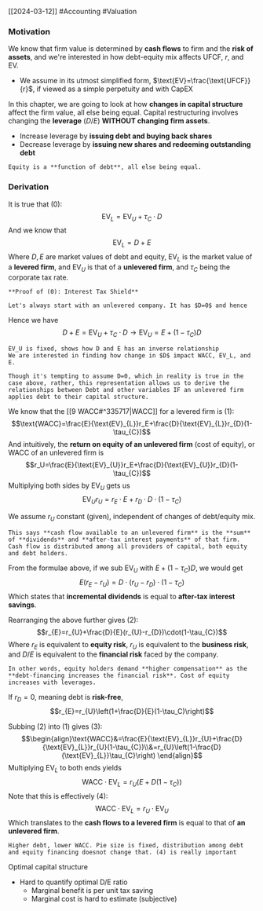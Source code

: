 [[2024-03-12]] #Accounting #Valuation 

### Motivation 
We know that firm value is determined by **cash flows** to firm and the **risk of assets**, and we're interested in how debt-equity mix affects $\text{UFCF}$, $r$, and $\text{EV}$.
- We assume in its utmost simplified form, $\text{EV}=\frac{\text{UFCF}}{r}$, if viewed as a simple perpetuity and with CapEX

In this chapter, we are going to look at how **changes in capital structure** affect the firm value, all else being equal. Capital restructuring involves changing the **leverage** $(D/E)$ **WITHOUT changing firm assets**.
- Increase leverage by **issuing debt and buying back shares**
- Decrease leverage by **issuing new shares and redeeming outstanding debt**

```ad-note
Equity is a **function of debt**, all else being equal.
```

### Derivation 
It is true that (0):
$$\text{EV}_{L}=\text{EV}_{U}+\tau_{C}\cdot D$$
And we know that $$\text{EV}_{L}=D+E$$
Where $D,E$ are market values of debt and equity, $\text{EV}_{L}$ is the market value of a **levered firm**, and $\text{EV}_{U}$ is that of a **unlevered firm**, and $\tau_{C}$ being the corporate tax rate.

```ad-info
**Proof of (0): Interest Tax Shield**

Let's always start with an unlevered company. It has $D=0$ and hence 
```

Hence we have $$D+E=\text{EV}_{U}+\tau_{C}\cdot D \to \text{EV}_{U}=E+(1-\tau_{C})D$$
```ad-note
EV_U is fixed, shows how D and E has an inverse relationship
We are interested in finding how change in $D$ impact WACC, EV_L, and E.

Though it's tempting to assume D=0, which in reality is true in the case above, rather, this representation allows us to derive the relationships between Debt and other variables IF an unlevered firm applies debt to their capital structure.
```

We know that the [[9 WACC#^335717|WACC]] for a levered firm is (1): $$\text{WACC}=\frac{E}{\text{EV}_{L}}r_E+\frac{D}{\text{EV}_{L}}r_{D}(1-\tau_{C})$$
And intuitively, the **return on equity of an unlevered firm** (cost of equity), or WACC of an unlevered firm is
$$r_U=\frac{E}{\text{EV}_{U}}r_E+\frac{D}{\text{EV}_{U}}r_{D}(1-\tau_{C})$$
Multiplying both sides by $\text{EV}_{U}$ gets us
$$\text{EV}_{U}r_{U}=r_{E}\cdot E+r_{D}\cdot D\cdot (1-\tau_{C})$$

We assume $r_{U}$ constant (given), independent of changes of debt/equity mix.

```ad-note
This says **cash flow available to an unlevered firm** is the **sum** of **dividends** and **after-tax interest payments** of that firm. Cash flow is distributed among all providers of capital, both equity and debt holders.
```

From the formulae above, if we sub $\text{EV}_{U}$ with $E+(1-\tau_{C})D$, we would get $$E(r_{E}-r_{U})=D\cdot(r_{U}-r_{D})\cdot (1-\tau_{C})$$
Which states that **incremental dividends** is equal to **after-tax interest savings**.

Rearranging the above further gives (2):
$$r_{E}=r_{U}+\frac{D}{E}(r_{U}-r_{D})\cdot(1-\tau_{C})$$
Where $r_{E}$ is equivalent to **equity risk**, $r_{U}$ is equivalent to the **business risk**, and $D/E$ is equivalent to the **financial risk** faced by the company. 

```ad-note
In other words, equity holders demand **higher compensation** as the **debt-financing increases the financial risk**. Cost of equity increases with leverages.
```

If $r_{D}=0$, meaning debt is **risk-free**, 
$$r_{E}=r_{U}\left(1+\frac{D}{E}(1-\tau_C)\right)$$

Subbing (2) into (1) gives (3):  $$\begin{align}\text{WACC}&=\frac{E}{\text{EV}_{L}}r_{U}+\frac{D}{\text{EV}_{L}}r_{U}(1-\tau_{C})\\&=r_{U}\left(1-\frac{D}{\text{EV}_{L}}\tau_{C}\right) \end{align}$$ Multiplying $\text{EV}_{L}$ to both ends yields $$\text{WACC}\cdot \text{EV}_{L}=r_{U}\left(E+D(1-\tau_{C})\right)$$
Note that this is effectively (4): $$\text{WACC}\cdot \text{EV}_{L}=r_{U}\cdot \text{EV}_{U}$$
Which translates to the **cash flows to a levered firm** is equal to that of **an unlevered firm**.

```ad-note
Higher debt, lower WACC. Pie size is fixed, distribution among debt and equity financing doesnot change that. (4) is really important
```


Optimal capital structure 
- Hard to quantify optimal D/E ratio
	- Marginal benefit is per unit tax saving 
	- Marginal cost is hard to estimate (subjective)
